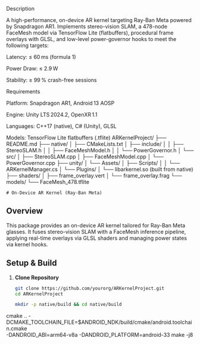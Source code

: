 Description

A high-performance, on-device AR kernel targeting Ray-Ban Meta powered by Snapdragon AR1. Implements stereo-vision SLAM, a 478-node FaceMesh model via TensorFlow Lite (flatbuffers), procedural frame overlays with GLSL, and low-level power-governor hooks to meet the following targets:

Latency: ≤ 60 ms (formula 1)

Power Draw: ≤ 2.9 W

Stability: ≥ 99 % crash-free sessions

Requirements

Platform: Snapdragon AR1, Android 13 AOSP

Engine: Unity LTS 2024.2, OpenXR 1.1

Languages: C++17 (native), C# (Unity), GLSL

Models: TensorFlow Lite flatbuffers (.tflite)
ARKernelProject/
├── README.md
├── native/
│   ├── CMakeLists.txt
│   ├── include/
│   │   ├── StereoSLAM.h
│   │   ├── FaceMeshModel.h
│   │   └── PowerGovernor.h
│   └── src/
│       ├── StereoSLAM.cpp
│       ├── FaceMeshModel.cpp
│       └── PowerGovernor.cpp
├── unity/
│   └── Assets/
│       ├── Scripts/
│       │   └── ARKernelManager.cs
│       └── Plugins/
│           └── libarkernel.so (built from native)
├── shaders/
│   ├── frame_overlay.vert
│   └── frame_overlay.frag
└── models/
    └── FaceMesh_478.tflite

    # On-Device AR Kernel (Ray-Ban Meta)

## Overview
This package provides an on-device AR kernel tailored for Ray-Ban Meta glasses. It fuses stereo-vision SLAM with a FaceMesh inference pipeline, applying real-time overlays via GLSL shaders and managing power states via kernel hooks.

## Setup & Build

1. **Clone Repository**
   ```bash
   git clone https://github.com/yourorg/ARKernelProject.git
   cd ARKernelProject

   mkdir -p native/build && cd native/build
cmake .. -DCMAKE_TOOLCHAIN_FILE=$ANDROID_NDK/build/cmake/android.toolchain.cmake \
      -DANDROID_ABI=arm64-v8a -DANDROID_PLATFORM=android-33
make -j8

